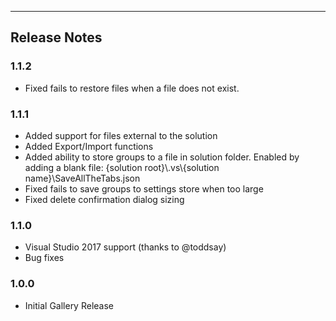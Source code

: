 ---
## Release Notes

### 1.1.2

 - Fixed fails to restore files when a file does not exist.

### 1.1.1

 - Added support for files external to the solution
 - Added Export/Import functions
 - Added ability to store groups to a file in solution folder. Enabled by adding a blank file: {solution root}\\.vs\\{solution name}\\SaveAllTheTabs.json
 - Fixed fails to save groups to settings store when too large
 - Fixed delete confirmation dialog sizing

### 1.1.0

 - Visual Studio 2017 support (thanks to @toddsay)
 - Bug fixes

### 1.0.0

 - Initial Gallery Release